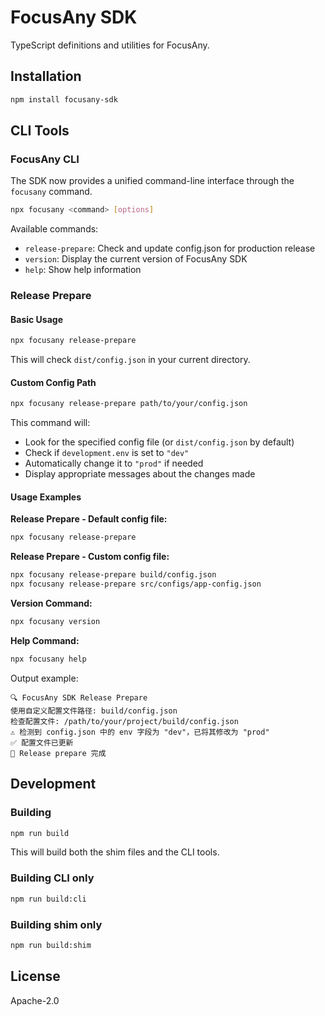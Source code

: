 # FocusAny SDK

TypeScript definitions and utilities for FocusAny.

## Installation

```bash
npm install focusany-sdk
```

## CLI Tools

### FocusAny CLI

The SDK now provides a unified command-line interface through the `focusany` command.

```bash
npx focusany <command> [options]
```

Available commands:
- `release-prepare`: Check and update config.json for production release
- `version`: Display the current version of FocusAny SDK
- `help`: Show help information

### Release Prepare

#### Basic Usage

```bash
npx focusany release-prepare
```

This will check `dist/config.json` in your current directory.

#### Custom Config Path

```bash
npx focusany release-prepare path/to/your/config.json
```



This command will:
- Look for the specified config file (or `dist/config.json` by default)
- Check if `development.env` is set to `"dev"`
- Automatically change it to `"prod"` if needed
- Display appropriate messages about the changes made

#### Usage Examples

**Release Prepare - Default config file:**
```bash
npx focusany release-prepare
```

**Release Prepare - Custom config file:**
```bash
npx focusany release-prepare build/config.json
npx focusany release-prepare src/configs/app-config.json
```

**Version Command:**
```bash
npx focusany version
```

**Help Command:**
```bash
npx focusany help
```

Output example:
```
🔍 FocusAny SDK Release Prepare
使用自定义配置文件路径: build/config.json
检查配置文件: /path/to/your/project/build/config.json
⚠️ 检测到 config.json 中的 env 字段为 "dev"，已将其修改为 "prod"
✅ 配置文件已更新
🎉 Release prepare 完成
```

## Development

### Building

```bash
npm run build
```

This will build both the shim files and the CLI tools.

### Building CLI only

```bash
npm run build:cli
```

### Building shim only

```bash
npm run build:shim
```

## License

Apache-2.0
